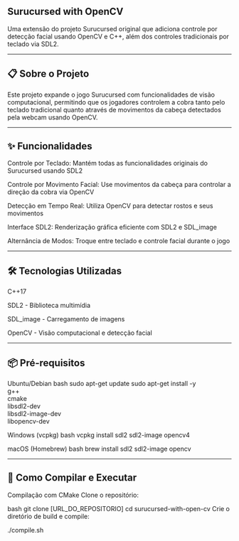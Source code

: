 ## Surucursed with OpenCV

Uma extensão do projeto Surucursed original que adiciona controle por detecção facial usando OpenCV e C++, além dos controles tradicionais por teclado via SDL2.
 
--- 

## 📋 Sobre o Projeto
Este projeto expande o jogo Surucursed com funcionalidades de visão computacional, permitindo que os jogadores controlem a cobra tanto pelo teclado tradicional quanto através de movimentos da cabeça detectados pela webcam usando OpenCV.

---

## ✨ Funcionalidades
Controle por Teclado: Mantém todas as funcionalidades originais do Surucursed usando SDL2

Controle por Movimento Facial: Use movimentos da cabeça para controlar a direção da cobra via OpenCV

Detecção em Tempo Real: Utiliza OpenCV para detectar rostos e seus movimentos

Interface SDL2: Renderização gráfica eficiente com SDL2 e SDL_image

Alternância de Modos: Troque entre teclado e controle facial durante o jogo

---

## 🛠️ Tecnologias Utilizadas
C++17

SDL2 - Biblioteca multimídia

SDL_image - Carregamento de imagens

OpenCV - Visão computacional e detecção facial

--- 

## 📦 Pré-requisitos
Ubuntu/Debian
bash
sudo apt-get update
sudo apt-get install -y \
    g++ \
    cmake \
    libsdl2-dev \
    libsdl2-image-dev \
    libopencv-dev


Windows (vcpkg)
bash
vcpkg install sdl2
sdl2-image 
opencv4

macOS (Homebrew)
bash
brew install sdl2 
sdl2-image 
opencv

---

## 🚀 Como Compilar e Executar
Compilação com CMake
Clone o repositório:

bash
git clone [URL_DO_REPOSITORIO]
cd surucursed-with-open-cv
Crie o diretório de build e compile:

./compile.sh
